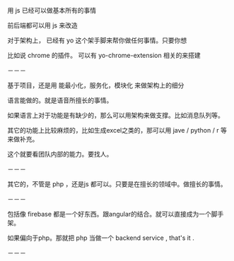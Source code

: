 用 js 已经可以做基本所有的事情

前后端都可以用 js 来改造

对于架构上， 已经有 yo 这个架手脚来帮你做任何事情。只要你想

比如说  chrome 的插件。 可以有  yo-chrome-extension 相关的来搭建

－－－

基于项目，还是用 能最小化，服务化，模块化 来做架构上的细分

语言能做的。就是语音所擅长的事情。

如果语言上对于功能是有缺少的，那么可以用架构来做支撑。比如消息队列等。

其它的功能上比较麻烦的，比如生成excel之类的，那可以用 jave / python / r 等来做补充。

这个就要看团队内部的能力。要找人。

－－－

其它的，不管是 php ，还是js 都可以。只要是在擅长的领域中。做擅长的事情。

－－－

包括像 firebase 都是一个好东西。跟angular的结合。就可以直接成为一个脚手架。

如果偏向于php。那就把 php 当做一个 backend service , that's it . 

－－－
